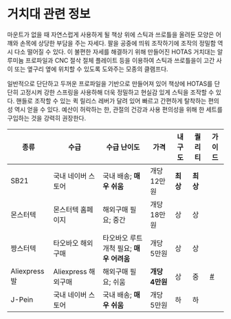 # 거치대 관련 정보
마운트가 없을 때 자연스럽게 사용하게 될 책상 위에 스틱과 쓰로틀을 올려둔 모양은 어꺠와 손목에 상당한 부담을 주는 자세다. 팔을 공중에 띄워 조작하기에 조작의 정밀함 역시 다소 떨어질 수 있다.
이 불편한 자세를 해결하기 위해 만들어진 HOTAS 거치대는 알루미늄 프로파일과 CNC 절삭 절체 플레이트 등을 이용하여 스틱과 쓰로틀을이 고간 사이 또는 옆구리 옆에 위치할 수 있도록 도와주는 모종의 클램프다.

일반적으로 단단하고 두꺼운 프로파일을 기반으로 만들어져 있어 책상에 HOTAS를 단단히 고정시켜 강한 스프링을 사용하해 더욱 정밀하고 현실감 있게 스틱을 조작할 수 있다.
핸들로 조작할 수 있는 퀵 릴리스 레버가 달려 있어 빠르고 간편하게 탈착하는 편의성 역시 얻을 수 있다. 예산이 허락하는 한, 관절의 건강과 사용 편의성을 위해 한 세트를 구입하는 것을 강력히 권장한다.

| 종류 | 수급 | 수급 난이도 | 가격 | 내구도 | 퀄리티 | 가이드 |
| --- | --- | --------- | ----- | ----- | --- | ---- |
| SB21 | 국내 네이버 스토어 | 국내 배송; **매우 쉬움** | 개당 12만원 | **최상** | **최상** | |
| 몬스터텍 | 몬스터텍 홈페이지 | 해외구매 필요; 중간 | 개당 18만원 | 상 | 상 | |
| 짱스터텍 | 타오바오 해외구매 | 타오바오 루트 개척 필요; **매우 어려움** | 개당 5만원 | 상 | 상 | |
| Aliexpress발 | Aliexpress 해외구매 | 해외구매 필요; 쉬움 | **개당 4만원** | 상 | 중 | [#](/장비/거치대/aliexpress-mount) |
| J-Pein | 국내 네이버 스토어 | 국내 배송; **매우 쉬움** | 개당 5만원 | 하 | 하 | |
